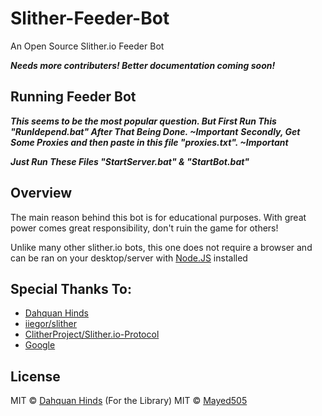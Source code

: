 # Slither-Feeder-Bot

An Open Source Slither.io Feeder Bot

***Needs more contributers! Better documentation coming soon!***

## Running Feeder Bot

***This seems to be the most popular question. But First Run This "RunIdepend.bat" After That Being Done. ~Important***
***Secondly, Get Some Proxies and then paste in this file "proxies.txt". ~Important***

***Just Run These Files "StartServer.bat" & "StartBot.bat"***

## Overview

The main reason behind this bot is for educational purposes. With great power comes great responsibility, don't ruin the game for others!

Unlike many other slither.io bots, this one does not require a browser and can be ran on your desktop/server with [Node.JS](http://nodejs.org) installed


## Special Thanks To:
- [Dahquan Hinds](https://github.com/dahquan)
- [iiegor/slither](https://github.com/iiegor/slither)
- [ClitherProject/Slither.io-Protocol](https://github.com/ClitherProject/Slither.io-Protocol)
- [Google](http://www.google.com)

## License

MIT © [Dahquan Hinds](https://github.com/dahquan)   (For the Library)
MIT © [Mayed505](https://github.com/mayed505)
